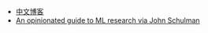 - [中文博客](https://github.com/ryanxingql/blog)
- [An opinionated guide to ML research via John Schulman](http://joschu.net/blog/opinionated-guide-ml-research.html)
